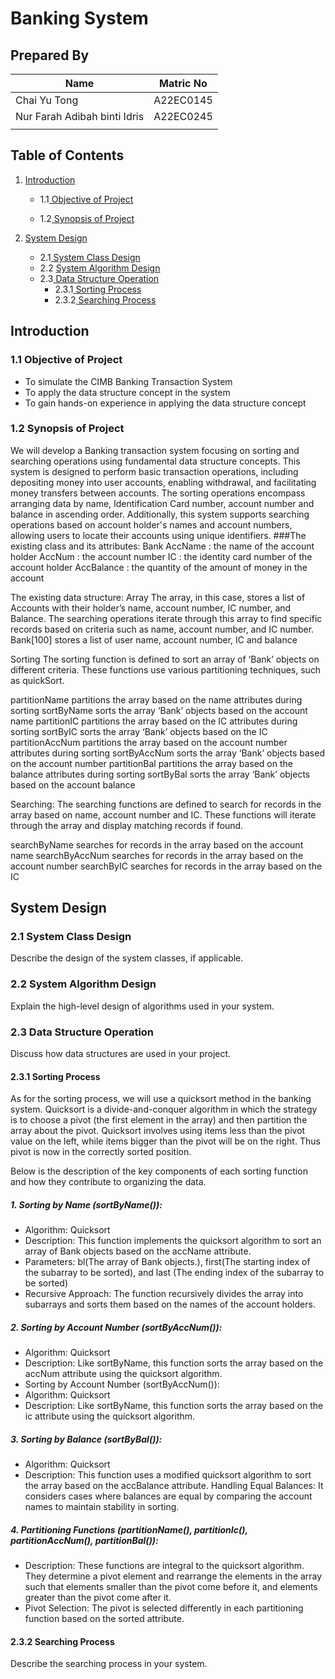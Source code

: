 # Banking System
## Prepared By
| Name         | Matric No    |
|--------------|--------------|
| Chai Yu Tong  | A22EC0145  |
| Nur Farah Adibah binti Idris     | A22EC0245 |
|      |  |

## Table of Contents
1. [Introduction](#Introduction)
   - 1.1[ Objective of Project](#11-Objective-of-Project)

   - 1.2[ Synopsis of Project](#12-Synopsis-of-Project)

2. [System Design](#system-design)
   - 2.1[ System Class Design](#21-System-Class-Design)
   - 2.2 [System Algorithm Design](#22-System-Algorithm-Design)
   - 2.3[ Data Structure Operation](#23-Data-Structure-Operation)
       - 2.3.1[ Sorting Process](#231-Sorting-Process)
       - 2.3.2[ Searching Process](#232-Searching-Process)

## Introduction
### 1.1 Objective of Project
   - To simulate the CIMB Banking Transaction System
   - To apply the data structure concept in the system
   - To gain hands-on experience in applying the data structure concept

### 1.2 Synopsis of Project
   We will develop a Banking transaction system focusing on sorting and searching operations using fundamental data structure concepts. This system is designed to perform basic transaction operations, including depositing money into user accounts, enabling withdrawal, and facilitating money transfers between accounts. The sorting operations encompass arranging data by name, Identification Card number, account number and balance in ascending order. Additionally, this system supports searching operations based on account holder's names and account numbers, allowing users to locate their accounts using unique identifiers.
###The existing class and its attributes:
Bank 
AccName : the name of the account holder <string>
AccNum : the account number <string>
IC : the identity card number of the account holder <string>
AccBalance : the quantity of the amount of money in the account <double>


The existing data structure:
Array
The array, in this case, stores a list of Accounts with their holder’s name, account number, IC number, and Balance. The searching operations iterate through this array to find specific records based on criteria such as name, account number, and IC number.
Bank[100]
stores a list of user name, account number, IC and balance


Sorting
The sorting function is defined to sort an array of ‘Bank’ objects on different criteria. These functions use various partitioning techniques, such as quickSort.

partitionName
partitions the array based on the name attributes during sorting
sortByName
sorts the array ‘Bank’ objects based on the account name
partitionIC
partitions the array based on the IC attributes during sorting
sortByIC
sorts the array ‘Bank’ objects based on the IC
partitionAccNum
partitions the array based on the account number attributes during sorting
sortByAccNum
sorts the array ‘Bank’ objects based on the account number
partitionBal
partitions the array based on the balance attributes during sorting
sortByBal
sorts the array ‘Bank’ objects based on the account balance


Searching:
The searching functions are defined to search for records in the array based on name, account number and IC. These functions will iterate through the array and display matching records if found.

searchByName
searches for records in the array based on the account name
searchByAccNum
searches for records in the array based on the account number
searchByIC
searches for records in the array based on the IC



## System Design
### 2.1 System Class Design
Describe the design of the system classes, if applicable.

### 2.2 System Algorithm Design
Explain the high-level design of algorithms used in your system.

### 2.3 Data Structure Operation
Discuss how data structures are used in your project.

#### 2.3.1 Sorting Process
As for the sorting process, we will use a quicksort method in the banking system. Quicksort is a divide-and-conquer algorithm in which the strategy is to choose a pivot (the first element in the array) and then partition the array about the pivot. Quicksort involves using items less than the pivot value on the left, while items bigger than the pivot will be on the right. Thus pivot is now in the correctly sorted position. 

Below is the description of the key components of each sorting function and how they contribute to organizing the data.
##### 1. Sorting by Name (sortByName()):
- Algorithm: Quicksort
- Description: This function implements the quicksort algorithm to sort an array of Bank objects based on the accName attribute.
- Parameters: bl(The array of Bank objects.), first(The starting index of the subarray to be sorted), and last (The ending index of the subarray to be sorted)
- Recursive Approach: The function recursively divides the array into subarrays and sorts them based on the names of the account holders.

##### 2. Sorting by Account Number (sortByAccNum()):
- Algorithm: Quicksort
- Description: Like sortByName, this function sorts the array based on the accNum attribute using the quicksort algorithm.
- Sorting by Account Number (sortByAccNum()):
- Algorithm: Quicksort
- Description: Like sortByName, this function sorts the array based on the  ic attribute using the quicksort algorithm.

##### 3. Sorting by Balance (sortByBal()):
- Algorithm: Quicksort
- Description: This function uses a modified quicksort algorithm to sort the array based on the accBalance attribute.
Handling Equal Balances: It considers cases where balances are equal by comparing the account names to maintain stability in sorting.

##### 4. Partitioning Functions (partitionName(), partitionIc(), partitionAccNum(), partitionBal()):
- Description: These functions are integral to the quicksort algorithm. They determine a pivot element and rearrange the elements in the array such that elements smaller than the pivot come before it, and elements greater than the pivot come after it.
- Pivot Selection: The pivot is selected differently in each partitioning function based on the sorted attribute.

#### 2.3.2 Searching Process
Describe the searching process in your system.


